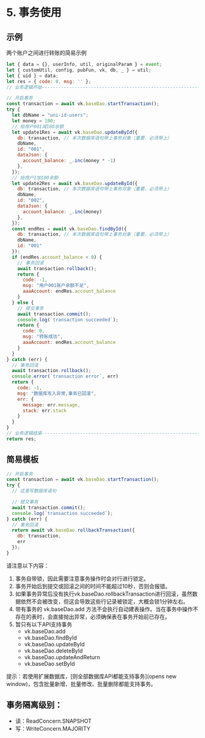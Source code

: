 # 5. 事务使用

## 示例

两个账户之间进行转账的简易示例

```js
let { data = {}, userInfo, util, originalParam } = event;
let { customUtil, config, pubFun, vk, db, _ } = util;
let { uid } = data;
let res = { code: 0, msg: '' };
// 业务逻辑开始-----------------------------------------------------------

// 开启事务
const transaction = await vk.baseDao.startTransaction();
try {
  let dbName = "uni-id-users";
  let money = 100;
  // 给用户001减100余额
  let update1Res = await vk.baseDao.updateById({
    db: transaction, // 本次数据库语句带上事务对象（重要，必须带上）
    dbName,
    id: "001",
    dataJson: {
      account_balance: _.inc(money * -1)
    },
  });
  // 给用户2加100余额
  let update2Res = await vk.baseDao.updateById({
    db: transaction, // 本次数据库语句带上事务对象（重要，必须带上）
    dbName,
    id: "002",
    dataJson: {
      account_balance: _.inc(money)
    },
  });
  const endRes = await vk.baseDao.findById({
    db: transaction, // 本次数据库语句带上事务对象（重要，必须带上）
    dbName,
    id: "001"
  });
  if (endRes.account_balance < 0) {
    // 事务回滚
    await transaction.rollback();
    return {
      code: -1,
      msg: "用户001账户余额不足",
      aaaAccount: endRes.account_balance
    }
  } else {
    // 提交事务
    await transaction.commit();
    console.log(`transaction succeeded`);
    return {
      code: 0,
      msg: "转账成功",
      aaaAccount: endRes.account_balance
    }
  }
} catch (err) {
  // 事务回滚
  await transaction.rollback();
  console.error(`transaction error`, err)
  return {
    code: -1,
    msg: "数据库写入异常,事务已回滚",
    err: {
      message: err.message,
      stack: err.stack
    }
  }
}
// 业务逻辑结束-----------------------------------------------------------
return res;
```

## 简易模板

```js
// 开启事务
const transaction = await vk.baseDao.startTransaction();
try {
  // 这里写数据库语句

  // 提交事务
  await transaction.commit();
  console.log(`transaction succeeded`);
} catch (err) {
  // 事务回滚
  return await vk.baseDao.rollbackTransaction({
    db: transaction,
    err
  });
}
```

请注意以下内容：

1. 事务自带锁，因此需要注意事务操作时会对行进行锁定。
2. 事务开始后到提交或回滚之间的时间不能超过10秒，否则会报错。
3. 如果事务异常后没有执行vk.baseDao.rollbackTransaction进行回滚，虽然数据依然不会被改变，但这会导致这些行记录被锁定，大概会锁1分钟左右。
4. 带有事务的 vk.baseDao.add 方法不会执行自动建表操作。当在事务中操作不存在的表时，会直接抛出异常，必须确保表在事务开始前已存在。
5. 暂只有以下API支持事务
   - vk.baseDao.add
   - vk.baseDao.findById
   - vk.baseDao.updateById
   - vk.baseDao.deleteById
   - vk.baseDao.updateAndReturn
   - vk.baseDao.setById

提示：若使用扩展数据库，[则全部数据库API都能支持事务](opens new window)，包含批量新增、批量修改、批量删除都能支持事务。

## 事务隔离级别：

- 读：ReadConcern.SNAPSHOT
- 写：WriteConcern.MAJORITY